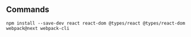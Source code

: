 ## Commands

```
npm install --save-dev react react-dom @types/react @types/react-dom webpack@next webpack-cli
```